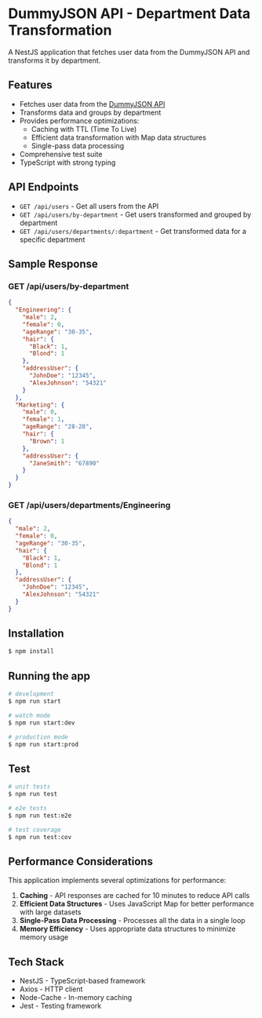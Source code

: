 # DummyJSON API - Department Data Transformation

A NestJS application that fetches user data from the DummyJSON API and transforms it by department.

## Features

- Fetches user data from the [DummyJSON API](https://dummyjson.com/users)
- Transforms data and groups by department
- Provides performance optimizations:
  - Caching with TTL (Time To Live)
  - Efficient data transformation with Map data structures
  - Single-pass data processing
- Comprehensive test suite
- TypeScript with strong typing

## API Endpoints

- `GET /api/users` - Get all users from the API
- `GET /api/users/by-department` - Get users transformed and grouped by department
- `GET /api/users/departments/:department` - Get transformed data for a specific department

## Sample Response

### GET /api/users/by-department
```json
{
  "Engineering": {
    "male": 2,
    "female": 0,
    "ageRange": "30-35",
    "hair": {
      "Black": 1,
      "Blond": 1
    },
    "addressUser": {
      "JohnDoe": "12345",
      "AlexJohnson": "54321"
    }
  },
  "Marketing": {
    "male": 0,
    "female": 1,
    "ageRange": "28-28",
    "hair": {
      "Brown": 1
    },
    "addressUser": {
      "JaneSmith": "67890"
    }
  }
}
```

### GET /api/users/departments/Engineering
```json
{
  "male": 2,
  "female": 0,
  "ageRange": "30-35",
  "hair": {
    "Black": 1,
    "Blond": 1
  },
  "addressUser": {
    "JohnDoe": "12345",
    "AlexJohnson": "54321"
  }
}
```

## Installation

```bash
$ npm install
```

## Running the app

```bash
# development
$ npm run start

# watch mode
$ npm run start:dev

# production mode
$ npm run start:prod
```

## Test

```bash
# unit tests
$ npm run test

# e2e tests
$ npm run test:e2e

# test coverage
$ npm run test:cov
```

## Performance Considerations

This application implements several optimizations for performance:

1. **Caching** - API responses are cached for 10 minutes to reduce API calls
2. **Efficient Data Structures** - Uses JavaScript Map for better performance with large datasets
3. **Single-Pass Data Processing** - Processes all the data in a single loop
4. **Memory Efficiency** - Uses appropriate data structures to minimize memory usage

## Tech Stack

- NestJS - TypeScript-based framework
- Axios - HTTP client
- Node-Cache - In-memory caching
- Jest - Testing framework 